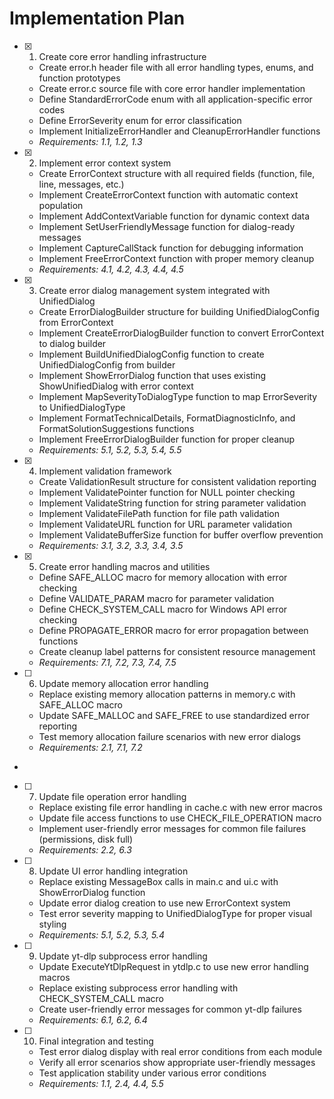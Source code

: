 # Implementation Plan

- [x] 1. Create core error handling infrastructure
  - Create error.h header file with all error handling types, enums, and function prototypes
  - Create error.c source file with core error handler implementation
  - Define StandardErrorCode enum with all application-specific error codes
  - Define ErrorSeverity enum for error classification
  - Implement InitializeErrorHandler and CleanupErrorHandler functions
  - _Requirements: 1.1, 1.2, 1.3_

- [x] 2. Implement error context system
  - Create ErrorContext structure with all required fields (function, file, line, messages, etc.)
  - Implement CreateErrorContext function with automatic context population
  - Implement AddContextVariable function for dynamic context data
  - Implement SetUserFriendlyMessage function for dialog-ready messages
  - Implement CaptureCallStack function for debugging information
  - Implement FreeErrorContext function with proper memory cleanup
  - _Requirements: 4.1, 4.2, 4.3, 4.4, 4.5_

- [x] 3. Create error dialog management system integrated with UnifiedDialog
  - Create ErrorDialogBuilder structure for building UnifiedDialogConfig from ErrorContext
  - Implement CreateErrorDialogBuilder function to convert ErrorContext to dialog builder
  - Implement BuildUnifiedDialogConfig function to create UnifiedDialogConfig from builder
  - Implement ShowErrorDialog function that uses existing ShowUnifiedDialog with error context
  - Implement MapSeverityToDialogType function to map ErrorSeverity to UnifiedDialogType
  - Implement FormatTechnicalDetails, FormatDiagnosticInfo, and FormatSolutionSuggestions functions
  - Implement FreeErrorDialogBuilder function for proper cleanup
  - _Requirements: 5.1, 5.2, 5.3, 5.4, 5.5_

- [x] 4. Implement validation framework
  - Create ValidationResult structure for consistent validation reporting
  - Implement ValidatePointer function for NULL pointer checking
  - Implement ValidateString function for string parameter validation
  - Implement ValidateFilePath function for file path validation
  - Implement ValidateURL function for URL parameter validation
  - Implement ValidateBufferSize function for buffer overflow prevention
  - _Requirements: 3.1, 3.2, 3.3, 3.4, 3.5_

- [x] 5. Create error handling macros and utilities
  - Define SAFE_ALLOC macro for memory allocation with error checking
  - Define VALIDATE_PARAM macro for parameter validation
  - Define CHECK_SYSTEM_CALL macro for Windows API error checking
  - Define PROPAGATE_ERROR macro for error propagation between functions
  - Create cleanup label patterns for consistent resource management
  - _Requirements: 7.1, 7.2, 7.3, 7.4, 7.5_

- [ ] 6. Update memory allocation error handling






  - Replace existing memory allocation patterns in memory.c with SAFE_ALLOC macro
  - Update SAFE_MALLOC and SAFE_FREE to use standardized error reporting
  - Test memory allocation failure scenarios with new error dialogs
  - _Requirements: 2.1, 7.1, 7.2_
-


- [ ] 7. Update file operation error handling  

  - Replace existing file error handling in cache.c with new error macros
  - Update file access functions to use CHECK_FILE_OPERATION macro
  - Implement user-friendly error messages for common file failures (permissions, disk full)
  - _Requirements: 2.2, 6.3_

- [ ] 8. Update UI error handling integration
  - Replace existing MessageBox calls in main.c and ui.c with ShowErrorDialog function
  - Update error dialog creation to use new ErrorContext system
  - Test error severity mapping to UnifiedDialogType for proper visual styling
  - _Requirements: 5.1, 5.2, 5.3, 5.4_

- [ ] 9. Update yt-dlp subprocess error handling
  - Update ExecuteYtDlpRequest in ytdlp.c to use new error handling macros
  - Replace existing subprocess error handling with CHECK_SYSTEM_CALL macro
  - Create user-friendly error messages for common yt-dlp failures
  - _Requirements: 6.1, 6.2, 6.4_

- [ ] 10. Final integration and testing
  - Test error dialog display with real error conditions from each module
  - Verify all error scenarios show appropriate user-friendly messages
  - Test application stability under various error conditions
  - _Requirements: 1.1, 2.4, 4.4, 5.5_